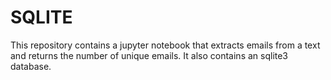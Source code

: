 # SQLITE
This repository contains a jupyter notebook that extracts emails from a text and returns the number of unique emails. It also contains an sqlite3 database. 
